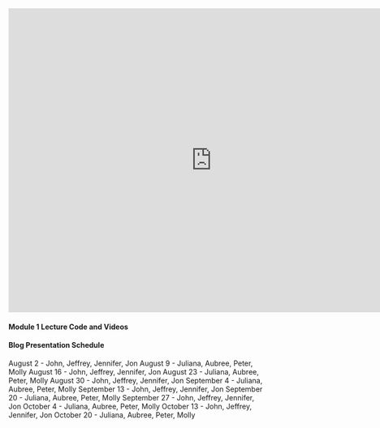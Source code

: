 <iframe src="https://calendar.google.com/calendar/embed?src=flatironschool.com_ofeviccfpkbav8cotoadof0pl0%40group.calendar.google.com&ctz=America%2FNew_York" style="border: 0" width="800" height="600" frameborder="0" scrolling="no"></iframe>

#### Module 1 Lecture Code and Videos


#### Blog Presentation Schedule

August 2 - John, Jeffrey, Jennifer, Jon
August 9 - Juliana, Aubree, Peter, Molly
August 16 - John, Jeffrey, Jennifer, Jon
August 23 - Juliana, Aubree, Peter, Molly
August 30 - John, Jeffrey, Jennifer, Jon
September 4 - Juliana, Aubree, Peter, Molly
September 13 - John, Jeffrey, Jennifer, Jon
September 20 - Juliana, Aubree, Peter, Molly
September 27 - John, Jeffrey, Jennifer, Jon
October 4 - Juliana, Aubree, Peter, Molly
October 13 - John, Jeffrey, Jennifer, Jon
October 20 - Juliana, Aubree, Peter, Molly